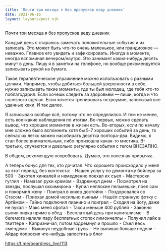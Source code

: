 ```yaml
---
title: 'Почти три месяца я без пропусков веду дневник'
date: 2021-06-16
layout: layouts/post.njk
---
```

Почти три месяца я без пропусков веду дневник

Каждый день я стараюсь замечать положительные события и их записать. Это может быть что-то очень маленькое, или грандиозное — неважно. Главное его увидеть и зафиксировать. Иногда в моменте, иногда вспоминая вечером/наутро. Это занимает каких-нибудь десять минут в день. Пишу я в заметки на телефоне, но вообще рекомендуется записывать рукой на бумаге.

Такое терапевтическое упражнение можно использовать с разными целями. Например, чтобы добиться большей уверенности в себе, нужно записывать такие моменты, где ты был молодец, где тебя кто-то поблагодарил. Если хочешь следить за здоровьем — пиши, когда и что полезного сделал. Если хочется тренировать остроумие, записывай все удачные кеки. И так далее. 

Я записываю вообще всё, потому что не определился. И тем не менее, есть кое-какие наблюдения по итогам. Во-первых, можно сделать вывод, что хороших моментов в жизни есть. Во-вторых, если по началу мне сложно было вспомнить хотя бы 5-7 хороших событий за день, то сейчас их легко можно насобирать десятка полтора-два. Видимо, я стал более внимательным, либо произошла какая-то мистика. В-третьих, случаются и довольно регулярно события с тегом ВНЕЗАПНО.

В общем, рекомендую попробовать. Думаю, это полезная привычка.

А теперь бонус для тех, кто дочитал. Что хорошего происходило у меня за этот период, без контекста:
 ⁃ Нашел услугу по демонтажу бойлера за 500
 ⁃ Захотел хинкалей и немедленно поехал их съел
 ⁃ Мастерски гуглил
 ⁃ Намазал руки кремом
 ⁃ Вздремнул днем
 ⁃ Посмотрел на звезды, послушал оксимирона
 ⁃ Купил неплохие пельмешки, поел сам и покормил жену 
 ⁃ Поиграл в кикер достойно
 ⁃ Поздоровался со Стасом
 ⁃ Приехал домой несильно пьяным
 ⁃ Нашёл странную фотку с Артёмом
 ⁃ Тайно подключил пианино и поиграл
 ⁃ Сходил на йогу, даже не пукал
 ⁃ Макс меня сфотал
 ⁃ Такси меньше 400 рублей 
 ⁃ Законно выпил пивка прямо в обед
 ⁃ Бесплатный день при капитализме
 ⁃ В бегемоте налили пару бесплатных стопок лимончеллы
 ⁃ Получил лайк в твиттере
 ⁃ Капризничал, потом вздремнул и прошло
 ⁃ Cъел весь эмендемс
 ⁃ Выкинул неудобные трусы
 ⁃ Не выпивал больше недели
 ⁃ Айдар попросил что-нибудь запостить в блог


https://t.me/beardless_live/113